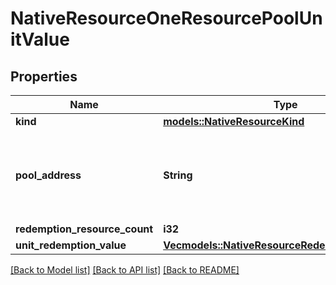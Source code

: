 # NativeResourceOneResourcePoolUnitValue

## Properties

Name | Type | Description | Notes
------------ | ------------- | ------------- | -------------
**kind** | [**models::NativeResourceKind**](NativeResourceKind.md) |  | 
**pool_address** | **String** | Bech32m-encoded human readable version of the address. | 
**redemption_resource_count** | **i32** |  | 
**unit_redemption_value** | [**Vec<models::NativeResourceRedemptionValueItem>**](NativeResourceRedemptionValueItem.md) |  | 

[[Back to Model list]](../README.md#documentation-for-models) [[Back to API list]](../README.md#documentation-for-api-endpoints) [[Back to README]](../README.md)



